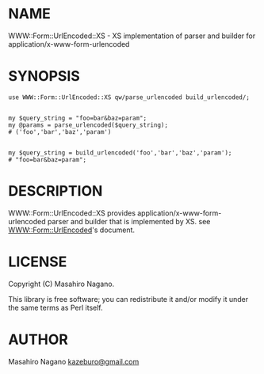 
# NAME

WWW::Form::UrlEncoded::XS - XS implementation of parser and builder for application/x-www-form-urlencoded

# SYNOPSIS

    use WWW::Form::UrlEncoded::XS qw/parse_urlencoded build_urlencoded/;
    

    my $query_string = "foo=bar&baz=param";
    my @params = parse_urlencoded($query_string);
    # ('foo','bar','baz','param')
    

    my $query_string = build_urlencoded('foo','bar','baz','param');
    # "foo=bar&baz=param";



# DESCRIPTION

WWW::Form::UrlEncoded::XS provides application/x-www-form-urlencoded parser and builder 
that is implemented by XS. see [WWW::Form::UrlEncoded](http://search.cpan.org/perldoc?WWW::Form::UrlEncoded)'s document.

# LICENSE

Copyright (C) Masahiro Nagano.

This library is free software; you can redistribute it and/or modify
it under the same terms as Perl itself.

# AUTHOR

Masahiro Nagano <kazeburo@gmail.com>
